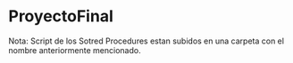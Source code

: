 # ProyectoFinal 
Nota: Script de los Sotred Procedures estan subidos en una carpeta con el nombre anteriormente mencionado.
